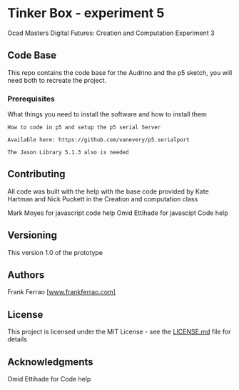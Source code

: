 
# Tinker Box - experiment 5

Ocad Masters Digital Futures: Creation and Computation Experiment 3

## Code Base

This repo contains the code base for the Audrino and the p5 sketch, you will need both to recreate the project.

### Prerequisites

What things you need to install the software and how to install them

```
How to code in p5 and setup the p5 serial Server

Available here: https://github.com/vanevery/p5.serialport

The Jason Library 5.1.3 also is needed
```


## Contributing

All code was built with the help with the base code provided by Kate Hartman and Nick Puckett in the Creation and computation class

Mark Moyes for javascript code help
Omid Ettihade for javascipt Code help

## Versioning

This version 1.0 of the prototype

## Authors

Frank Ferrao [www.frankferrao.com]

## License

This project is licensed under the MIT License - see the [LICENSE.md](LICENSE.md) file for details

## Acknowledgments

Omid Ettihade for Code help
